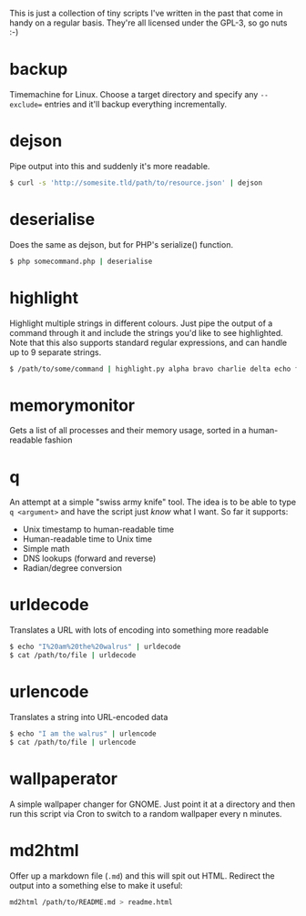 This is just a collection of tiny scripts I've written in the past that come in
handy on a regular basis.  They're all licensed under the GPL-3, so go nuts :-)

# backup

Timemachine for Linux.  Choose a target directory and specify any `--exclude=`
entries and it'll backup everything incrementally.


# dejson

Pipe output into this and suddenly it's more readable.

```bash
$ curl -s 'http://somesite.tld/path/to/resource.json' | dejson
```


# deserialise

Does the same as dejson, but for PHP's serialize() function.

```bash
$ php somecommand.php | deserialise
```


# highlight

Highlight multiple strings in different colours.  Just pipe the output of a
command through it and include the strings you'd like to see highlighted.
Note that this also supports standard regular expressions, and can handle up
to 9 separate strings.

```bash
$ /path/to/some/command | highlight.py alpha bravo charlie delta echo foxtrot
```


# memorymonitor

Gets a list of all processes and their memory usage, sorted in a
human-readable fashion


# q

An attempt at a simple "swiss army knife" tool.  The idea is to be able to
type `q <argument>` and have the script just *know* what I want.  So far it
supports:

* Unix timestamp to human-readable time
* Human-readable time to Unix time
* Simple math
* DNS lookups (forward and reverse)
* Radian/degree conversion


# urldecode

Translates a URL with lots of encoding into something more readable

```bash
$ echo "I%20am%20the%20walrus" | urldecode
$ cat /path/to/file | urldecode
```


# urlencode

Translates a string into URL-encoded data

```bash
$ echo "I am the walrus" | urlencode
$ cat /path/to/file | urlencode
```


# wallpaperator

A simple wallpaper changer for GNOME.  Just point it at a directory and then
run this script via Cron to switch to a random wallpaper every n minutes.


# md2html

Offer up a markdown file (`.md`) and this will spit out HTML.  Redirect the
output into a something else to make it useful:

```bash
md2html /path/to/README.md > readme.html
```

